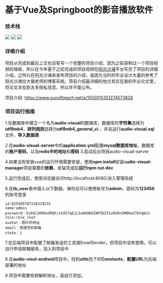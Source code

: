 # 基于Vue及Springboot的影音播放软件
### 技术栈
![](https://img.shields.io/badge/%E5%89%8D%E7%AB%AF%E6%A1%86%E6%9E%B6-Vue.js-brightgreen)
![](https://img.shields.io/badge/%E5%90%8E%E7%AB%AF%E6%A1%86%E6%9E%B6-SpringBoot-orange)
![](https://img.shields.io/badge/%E7%A7%BB%E5%8A%A8%E7%AB%AF-Android-yellow)

### 详细介绍
项目从完成到最后上交也没有写一个完整的项目介绍，因为之前录制过一个项目视频的缘故，所以在今年基于之前完成的项目视频在[阳光沙滩](https://www.sunofbeach.net)平台写完了项目的详细介绍。之所以在阳光沙滩来发布项目的介绍，是因为当时的毕业设计大量的参考了阳光沙滩拉大锯老师的博客系统。项目介绍最详细的地方其实在我的毕业论文里，但论文涉及到太多隐私信息，所以并不能公布。

项目介绍: https://www.sunofbeach.net/a/1555015351274573826


### 项目运行指南

1.在数据库中建立一个名为**audio-visual**的数据库，数据库的**字符集**选择为**utf8mb4**，**排列规则**选择为**utf8mb4_general_ci** ，并且运行**audio-visual.sql**文件，**导入数据表**


2.在**audio-visual-server**中的**application.yml**配置**mysql数据库地址**，数据库的**账户密码**，以及**redis中的地址**和**密码**
3.启动后台项目audio-visual-server

4.如果没有安装vue的运行环境需要安装，使用**npm install**安装a**udio-visual-manager**项目需要的**依赖**，安装完成后**运行npm run dev**

5.运行完成后，使用浏览器访问http://localhost:8080/进入管理系统


6.在**tb_user**表中插入以下数据，保存后可以使用账号为**admin**，密码为**123456**的账号登录

```
id:825505787236319232
name:admin
password：$10$C26R9odKQh/skIE7qEjL3u6KQK6INPZbZ31zN1DnIMBbm27bhqWiS
role:role_root
avatar：图片的地址
email：管理员的邮箱
state：1
```

7.在后端项目中配置了邮箱发送的工具类EmailSender，但项目中没有使用，可以自行申请邮箱服务，加入到项目中

8.在**audio-visul-android**项目中，找到**utils**包下的**Constants**，**配置URL**为后端部署的地址

9.项目中需要视频解析地址，请自行添加。

